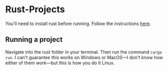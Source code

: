 # Rust-Projects
You'll need to install rust before running. Follow the instructions [here](https://www.rust-lang.org/tools/install).

## Running a project
Navigate into the rust folder in your terminal. Then run the command `cargo run`. I can't guarantee this works on Windows or MacOS—I don't know how either of them work—but this is how you do it Linux.
